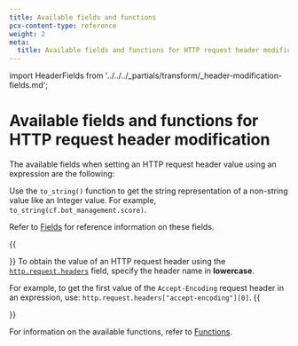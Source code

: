 ```yaml
---
title: Available fields and functions
pcx-content-type: reference
weight: 2
meta:
  title: Available fields and functions for HTTP request header modification
---
```


import HeaderFields from '../../../_partials/transform/_header-modification-fields.md';

# Available fields and functions for HTTP request header modification

The available fields when setting an HTTP request header value using an expression are the following:

<HeaderFields />

Use the `to_string()` function to get the string representation of a non-string value like an Integer value. For example, `to_string(cf.bot_management.score)`.

Refer to [Fields](/firewall/cf-firewall-language/fields) for reference information on these fields.

{{<Aside type="warning" header="Important">}}
To obtain the value of an HTTP request header using the [`http.request.headers`](/firewall/cf-firewall-language/fields#field-http-request-headers) field, specify the header name in **lowercase**.

For example, to get the first value of the `Accept-Encoding` request header in an expression, use: `http.request.headers["accept-encoding"][0]`.
{{</Aside>}}

For information on the available functions, refer to [Functions](/firewall/cf-firewall-language/functions).
